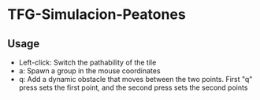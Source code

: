 # TFG-Simulacion-Peatones

## Usage
- Left-click: Switch the pathability of the tile
- a: Spawn a group in the mouse coordinates
- q: Add a dynamic obstacle that moves between the two points. First "q" press sets the first point, and the second press sets the second points
